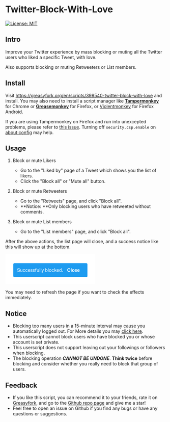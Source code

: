 # Twitter-Block-With-Love
[![License: MIT](https://img.shields.io/badge/License-MIT-yellow.svg)](https://opensource.org/licenses/MIT)

## Intro
Improve your Twitter experience by mass blocking or muting all the Twitter users who liked a specific Tweet, with love.

Also supports blocking or muting Retweeters or List members.

## Install
Visit https://greasyfork.org/en/scripts/398540-twitter-block-with-love and install. You may also need to install a script manager like [**Tampermonkey**](https://chrome.google.com/webstore/detail/tampermonkey/dhdgffkkebhmkfjojejmpbldmpobfkfo?hl=zh-CN) for Chrome or [**Greasemonkey**](https://addons.mozilla.org/en-US/firefox/addon/greasemonkey/) for Firefox, or [Violentmonkey](https://addons.mozilla.org/en-US/firefox/addon/violentmonkey/) for Firefox Android.

If you are using Tampermonkey on Firefox and run into unexcepted problems, please refer to [this issue](https://github.com/E011011101001/Twitter-Block-With-Love/issues/1#issuecomment-606785462). Turning off `security.csp.enable` on [about:config](about:config) may help.

## Usage

1. Block or mute Likers
   - Go to the "Liked by" page of a Tweet which shows you the list of likers.
   - Click the "Block all" or "Mute all" button.

2. Block or mute Retweeters
   - Go to the "Retweets" page, and click "Block all".
   - **Notice: **Only blocking users who have retweeted without comments.

3. Block or mute List members
   - Go to the "List members" page, and click "Block all".

After the above actions, the list page will close, and a success notice like this will show up at the bottom.

![](https://raw.githubusercontent.com/E011011101001/Twitter-Block-With-Love/master/imgs/after.png)

You may need to refresh the page if you want to check the effects immediately.

## Notice

- Blocking too many users in a 15-minute interval may cause you automatically logged out. For More details you may [click here](https://developer.twitter.com/en/docs/basics/rate-limiting).
- This userscript cannot block users who have blocked you or whose account is set private.
- This userscript does not support leaving out your followings or followers when blocking.
- The blocking operation ***CANNOT BE UNDONE***. **Think twice** before blocking and consider whether you really need to block that group of users.

## Feedback

- If you like this script, you can recommend it to your friends, rate it on [Greasyfork](https://greasyfork.org/en/scripts/398540-twitter-block-with-love/feedback), and go to the [Github repo page](https://github.com/E011011101001/Twitter-Block-With-Love) and give me a star!
- Feel free to open an issue on Github if you find any bugs or have any questions or suggestions.

